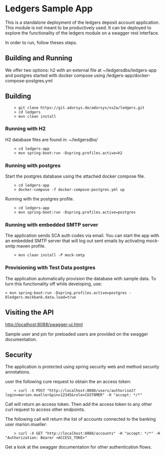 # Ledgers Sample App
This is a standalone deployment of the ledgers deposit account application. This module is not meant to be productively used. It can be deployed to explore the functionality of the ledgers module on a swagger rest interface.

In order to run, follow theses steps.


## Building and Running

We offer two options: h2 with an external file at ~/ledgersdbs/ledgers-app and postgres started with docker compose using /ledgers-app/docker-compose-postgres.yml

## Building

```
	> git clone https://git.adorsys.de/adorsys/xs2a/ledgers.git
	> cd ledgers
	> mvn clean install
```

### Running with H2

H2 database files are found in: ~/ledgersdbs/

```
	> cd ledgers-app
	> mvn spring-boot:run -Dspring.profiles.active=h2
```

### Running with postgres

Start the postgres database using the attached docker compose file.

```
	> cd ledgers-app
	> docker-compose -f docker-compose-postgres.yml up
```

Running with the postgres profile.

```
	> cd ledgers-app
	> mvn spring-boot:run -Dspring.profiles.active=postgres
```

### Running with embedded SMTP server
The application sends SCA auth codes via email. You can start the app with an embedded SMTP server that will log out 
sent emails by activating mock-smtp maven profile.
```
    > mvn clean install -P mock-smtp
```

### Provisioning with Test Data postgres

The application automatically provision the database with sample data. To turn this functionality off while developing, use:

```
> mvn spring-boot:run -Dspring.profiles.active=postgres -Dledgers.mockbank.data.load=true

```

## Visiting the API

[http://localhost:8088/swagger-ui.html](http://localhost:8088/swagger-ui.html#/)

Sample user and pin for preloaded users are provided on the swagger documentation.


## Security

The application is protected using spring security web and method security annotations.

user the following cure request to obtain the an access token:

```
	> curl -X POST "http://localhost:8088/users/authorise2?login=marion.mueller&pin=12345&role=CUSTOMER" -H "accept: */*"
```

Call will return an access token. Then add the access token to any other curl request to access other endpoints.

The following call will return the list of accounts connected to the banking user marion.mueller:

```
	> curl -X GET "http://localhost:8088/accounts" -H "accept: */*" -H "Authorization: Bearer <ACCESS_TOKE>"
```

Get a look at the swagger documentation for other authentication flows.

